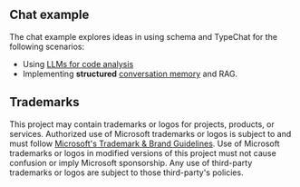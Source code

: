 ## Chat example

The chat example explores ideas in using schema and TypeChat for the following scenarios:

- Using [LLMs for code analysis](./src/codeChat/)
- Implementing **structured** [conversation memory](./src/memory/) and RAG.

## Trademarks

This project may contain trademarks or logos for projects, products, or services. Authorized use of Microsoft
trademarks or logos is subject to and must follow
[Microsoft's Trademark & Brand Guidelines](https://www.microsoft.com/en-us/legal/intellectualproperty/trademarks/usage/general).
Use of Microsoft trademarks or logos in modified versions of this project must not cause confusion or imply Microsoft sponsorship.
Any use of third-party trademarks or logos are subject to those third-party's policies.

